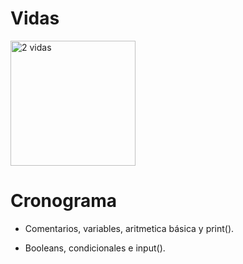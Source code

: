 # Vidas

<!-- <img src="https://i.imgur.com/wq6lqoY.png" alt="3 vidas"> -->
<img width="200px" src="https://i.imgur.com/orFbERW.png" alt="2 vidas">
<!-- <img width="200px" src="https://i.imgur.com/e6sfHFi.png" alt="1 vida"> -->

<!-- # BRAIN FRIED

<img src="https://64.media.tumblr.com/263ab4c74e801e64163af886b5bed9d1/tumblr_nvs4v5B9vV1ravz9xo1_640.jpg" alr="BRAIN FRIED"> -->

# Cronograma

- Comentarios, variables, aritmetica básica y print().

- Booleans, condicionales e input().
